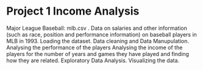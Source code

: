 # Project 1 Income Analysis
Major League Baseball: mlb.csv . Data on salaries and other information (such as race, position and performance information) on baseball players in MLB in 1993.
Loading the dataset.
Data cleaning and Data Manupulation.
Analysing the performance of the players
Analysing the income of the  players for the number of years and games they have played and finding how they are related.
Exploratory Data Analysis.
Visualizing the data.
